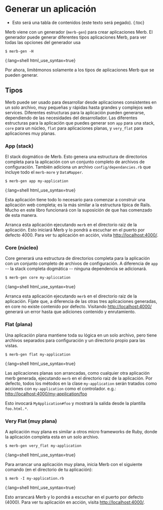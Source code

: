 # Generar un aplicación

* Esto será una tabla de contenidos (este texto será pegado).
{:toc}

Merb viene con un generador (``merb-gen``) para crear aplicaciones Merb.
El generador puede generar diferentes tipos aplicaciones Merb,
para ver todas las opciones del generador usa

    $ merb-gen -H
{:lang=shell html_use_syntax=true}

Por ahora, limitémonos solamente a los tipos de aplicaciones Merb que se pueden
generar.

## Tipos
Merb puede ser usado para desarrollar desde aplicaciones consistentes en un solo
archivo, muy pequeñas y rápidas hasta grandes y complejos web services.
Diferentes estructuras para la aplicación pueden generarse,
dependiendo de las necesidades del desarrollador.
Las diferentes estructuras para la aplicación que puedes generar son ``app``
para una stack, ``core`` para un núcleo, ``flat`` para aplicaciones planas, y
``very_flat`` para aplicaciones muy planas.

### App (stack)
El stack dogmático de Merb.
Esto genera una estructura de directorios completa para la aplicación con un
conjunto completo de archivos de configuración.
También adiciona un archivo ``config/dependancies.rb`` que incluye todo el
``merb-more`` y ``DataMapper``.

    $ merb-gen app my-application
{:lang=shell html_use_syntax=true}

Esta aplicación tiene todo lo necesario para comenzar a construir una aplicación
web completa; es la más similar a la estructura típica de Rails.
Mucho en este libro funcionará con la suposición de que has comenzado de esta
manera.

Arranca esta aplicación ejecutando ``merb`` en el directorio raiz de la
aplicación.
Esto iniciará Merb y lo pondrá a escuchar en el puerto por defecto 4000.
Para ver tu aplicación en acción, visita [http://localhost:4000/][].

### Core (núcleo)
Core generará una estructura de directorios completa para la aplicación con un
conjunto
completo de archivos de configuración.
A diferencia de ``app`` -- la stack completa dogmática -- ninguna dependencia se
adicionará.

    $ merb-gen core my-apliccation
{:lang=shell html_use_syntax=true}

Arranca esta aplicación ejecutando ``merb`` en el directorio raiz de la
aplicación.
Fíjate que, a diferencia de las otras tres aplicaciones generadas,
en core no existe contenido por defecto.
Visitando [http://localhost:4000/][] generará un error hasta que adiciones
contenido y enrutamiento.

### Flat (plana)
Una aplicación plana mantiene toda su lógica en un solo archivo, pero tiene
archivos separados para configuración y un directorio propio para las vistas.

    $ merb-gen flat my-application
{:lang=shell html_use_syntax=true}

Las aplicaciones planas son arrancadas, como cualquier otra aplicación merb
generada,
ejecutando ``merb`` en el directorio raiz de la aplicación.
Por defecto, todos los métodos en la clase ``my-application`` serán tratados
como acciones con ``my-application`` como el controlador. e.g.:
[http://localhost:4000/my-application/foo][]

Esto invocará ``MyApplication#foo`` y mostrará la salida desde la plantilla
``foo.html.*``.

### Very Flat (muy plana)
A aplicación muy plana es similar a otros micro frameworks de Ruby, donde la
aplicación completa esta en un solo archivo.

    $ merb-gen very_flat my-application
{:lang=shell html_use_syntax=true}

Para arrancar una aplicación muy plana, inicia Merb con el siguiente comando
(en el directorio de tu aplicación):

    $ merb -I my-application.rb
{:lang=shell html_use_syntax=true}

Esto arrancará  Merb y lo pondrá a escuchar en el puerto por defecto (4000).
Para ver tu aplicación en acción, visita [http://localhost:4000/][].

[http://localhost:4000/]:     http://localhost:4000/
[http://localhost:4000/my-application/foo]: http://localhost:4000/my-application/foo
